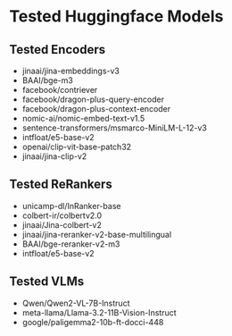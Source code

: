 # Tested Huggingface Models

## Tested Encoders
- jinaai/jina-embeddings-v3
- BAAI/bge-m3
- facebook/contriever
- facebook/dragon-plus-query-encoder
- facebook/dragon-plus-context-encoder
- nomic-ai/nomic-embed-text-v1.5
- sentence-transformers/msmarco-MiniLM-L-12-v3
- intfloat/e5-base-v2
- openai/clip-vit-base-patch32
- jinaai/jina-clip-v2

## Tested ReRankers
- unicamp-dl/InRanker-base
- colbert-ir/colbertv2.0
- jinaai/Jina-colbert-v2
- jinaai/jina-reranker-v2-base-multilingual
- BAAI/bge-reranker-v2-m3
- intfloat/e5-base-v2

## Tested VLMs
- Qwen/Qwen2-VL-7B-Instruct
- meta-llama/Llama-3.2-11B-Vision-Instruct
- google/paligemma2-10b-ft-docci-448
